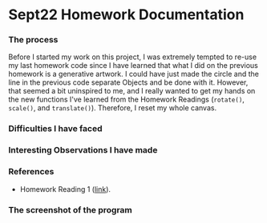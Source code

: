 # Sept22 Homework Documentation

### The process

Before I started my work on this project, I was extremely tempted to re-use my last homework code since I have learned that what I did on the previous homework is a generative artwork. I could have just made the circle and the line in the previous code separate Objects and be done with it. However, that seemed a bit uninspired to me, and I really wanted to get my hands on the new functions I've learned from the Homework Readings (`rotate()`, `scale()`, and `translate()`). Therefore, I reset my whole canvas.

### Difficulties I have faced


### Interesting Observations I have made


### References
- Homework Reading 1 ([link](https://www.youtube.com/watch?v=o9sgjuh-CBM)).

### The screenshot of the program 

